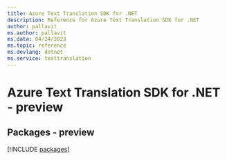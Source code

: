 ```yaml
---
title: Azure Text Translation SDK for .NET
description: Reference for Azure Text Translation SDK for .NET
author: pallavit
ms.author: pallavit
ms.data: 04/24/2023
ms.topic: reference
ms.devlang: dotnet
ms.service: texttranslation
---
```

# Azure Text Translation SDK for .NET - preview
## Packages - preview
[!INCLUDE [packages](text-translation-index.md)]
